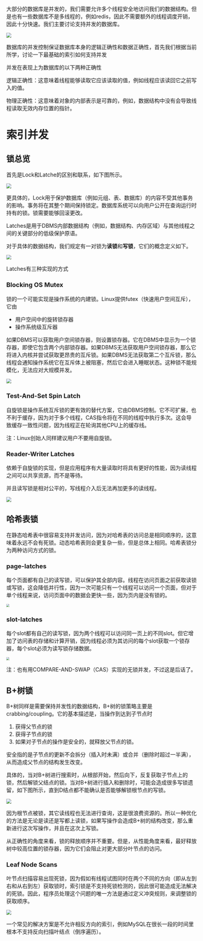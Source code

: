 大部分的数据库是并发的，我们需要允许多个线程安全地访问我们的数据结构。但是也有一些数据库不是多线程的，例如redis，因此不需要额外的线程调度开销，因此十分快速。我们主要讨论支持并发的数据库。

<img src="http://1.14.100.228:8002/images/2022/03/09/20220310105807.png" style="zoom:80%;" />

数据库的并发控制保证数据库本身的逻辑正确性和数据正确性，首先我们根据当前所学，讨论一下最基础的索引如何支持并发

并发在表现上为数据库的以下两种正确性

逻辑正确性：这意味着线程能够读取它应该读取的值，例如线程应该读回它之前写入的值。

物理正确性：这意味着对象的内部表示是可靠的，例如，数据结构中没有会导致线程读取无效内存位置的指针。

# 索引并发

## 锁总览

首先是Lock和Latche的区别和联系，如下图所示。

<img src="http://1.14.100.228:8002/images/2022/03/10/20220310110536.png" style="zoom:80%;" />

更具体的，Lock用于保护数据库（例如元组、表、数据库）的内容不受其他事务的影响。事务将在其整个期间保持锁定。数据库系统可以向用户公开在查询运行时持有的锁。锁需要能够回滚更改。

Latches是用于DBMS内部数据结构（例如，数据结构、内存区域）与其他线程之间的关键部分的低级保护原语。

对于具体的数据结构，我们规定有一对锁为**读锁**和**写锁**，它们的概念定义如下。

<img src="http://1.14.100.228:8002/images/2022/03/10/20220310111052.png" style="zoom:80%;" />

Latches有三种实现的方式

### Blocking OS Mutex

锁的一个可能实现是操作系统的内建锁。Linux提供futex（快速用户空间互斥），它由

* 用户空间中的旋转锁存器
* 操作系统级互斥器

如果DBMS可以获取用户空间锁存器，则设置锁存器。它在DBMS中显示为一个锁存器，即使它包含两个内部锁存器。如果DBMS无法获取用户空间锁存器，那么它将进入内核并尝试获取更昂贵的互斥锁。如果DBMS无法获取第二个互斥锁，那么线程会通知操作系统它在互斥体上被阻塞，然后它会进入睡眠状态。这种锁不能规模化，无法应对大规模并发。

<img src="http://1.14.100.228:8002/images/2022/03/10/20220310111858.png" style="zoom:80%;" />

### Test-And-Set Spin Latch

自旋锁是操作系统互斥锁的更有效的替代方案，它由DBMS控制。它不可扩展，也不利于缓存，因为对于多个线程，CAS指令将在不同的线程中执行多次。这会导致缓存一致性问题，因为线程正在轮询其他CPU上的缓存线。

注：Linux创始人同样建议用户不要用自旋锁。

### Reader-Writer Latches

依赖于自旋锁的实现，但是应用程序有大量读取时将具有更好的性能，因为读线程之间可以共享资源，而不是等待。

并且读写锁是相对公平的，写线程介入后无法再加更多的读线程。

<img src="http://1.14.100.228:8002/images/2022/03/10/20220310112550.png" style="zoom:80%;" />

## 哈希表锁 

在静态哈希表中很容易支持并发访问，因为对哈希表的访问总是相同顺序的，这意味着永远不会有死锁。动态哈希表则会更复杂一些，但是总体上相同。哈希表锁分为两种访问方式的锁。

### page-latches

每个页面都有自己的读写锁，可以保护其全部内容。线程在访问页面之前获取读锁或写锁，这会降低并行性，因为一次可能只有一个线程可以访问一个页面，但对于单个线程来说，访问页面中的数据会更快一些，因为页内是没有锁的。

<img src="http://1.14.100.228:8002/images/2022/03/10/20220310113336.png" style="zoom:50%;" />

### slot-latches

每个slot都有自己的读写锁，因为两个线程可以访问同一页上的不同slot。但它增加了访问表的存储和计算开销，因为线程必须为其访问的每个slot获取一个锁存器，每个slot必须为读写锁存储数据。

<img src="http://1.14.100.228:8002/images/2022/03/10/20220310113652.png" style="zoom:50%;" />

注：也有用COMPARE-AND-SWAP（CAS）实现的无锁并发，不过这是后话了。

## B+树锁

B+树同样是需要保持并发性的数据结构，B+树的锁策略主要是crabbing/coupling。它的基本描述是，当操作到达到子节点时

1. 获得父节点的锁
2. 获得子节点的锁
3. 如果对子节点的操作是安全的，就释放父节点的锁。

安全指的是子节点的更新不会拆分（插入时未满）或合并（删除时超过一半满），从而造成父节点的结构发生改变。

具体的，当对B+树进行搜索时，从根部开始，然后向下，反复获取子节点上的锁，然后解锁父结点的锁。当对B+树进行插入和删除时，可能会造成很多写锁遗留，如下图所示，直到D结点都不能确认是否能够解锁根节点的写锁。

<img src="http://1.14.100.228:8002/images/2022/03/10/20220310145713.png" style="zoom:80%;" />

因为根节点被锁，其它读线程也无法进行查询，这是很浪费资源的。所以一种优化的方法是无论是读还是写都上读锁，如果写操作会造成B+树的结构改变，那么重新进行这次写操作，并且在这次上写锁。

从正确性的角度来看，锁的释放顺序并不重要。但是，从性能角度来看，最好释放树中较高位置的锁存器，因为它们会阻止对更大部分叶节点的访问。

### Leaf Node Scans

叶节点扫描容易出现死锁，因为假如有线程试图同时在两个不同的方向（即从左到右和从右到左）获取锁时，索引锁是不支持死锁检测的，因此很可能造成无法解决的死锁。因此，程序员处理这个问题的唯一方法是通过定义冲突规则，来调整锁的获取顺序。

<img src="http://1.14.100.228:8002/images/2022/03/10/20220310150543.png" style="zoom:80%;" />

一个常见的解决方案是不允许相反方向的索引，例如MySQL在很长一段的时间里根本不支持反向扫描叶结点（倒序遍历）。





























